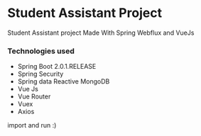 # Student Assistant Project
Student Assistant project
Made With Spring Webflux and VueJs
<h3>Technologies used</h3>
<ul>
  <li>Spring Boot 2.0.1.RELEASE</li>
  <li>Spring Security</li>
  <li>Spring data Reactive MongoDB</li>
  <li>Vue Js</li>
  <li>Vue Router</li>
  <li>Vuex</li>
  <li>Axios</li>
</ul>
<p>import and run :)</p>
